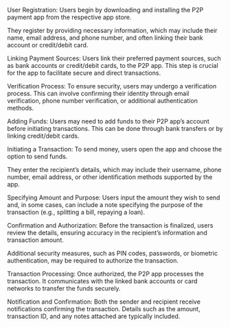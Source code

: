 User Registration:
Users begin by downloading and installing the P2P payment app from the respective app store.

They register by providing necessary information, which may include their name, email address, and phone number, and often linking their bank account or credit/debit card.

Linking Payment Sources:
Users link their preferred payment sources, such as bank accounts or credit/debit cards, to the P2P app. This step is crucial for the app to facilitate secure and direct transactions.

Verification Process:
To ensure security, users may undergo a verification process. This can involve confirming their identity through email verification, phone number verification, or additional authentication methods.

Adding Funds:
Users may need to add funds to their P2P app’s account before initiating transactions. This can be done through bank transfers or by linking credit/debit cards.

Initiating a Transaction:
To send money, users open the app and choose the option to send funds.

They enter the recipient’s details, which may include their username, phone number, email address, or other identification methods supported by the app.

Specifying Amount and Purpose:
Users input the amount they wish to send and, in some cases, can include a note specifying the purpose of the transaction (e.g., splitting a bill, repaying a loan).

Confirmation and Authorization:
Before the transaction is finalized, users review the details, ensuring accuracy in the recipient’s information and transaction amount.

Additional security measures, such as PIN codes, passwords, or biometric authentication, may be required to authorize the transaction.

Transaction Processing:
Once authorized, the P2P app processes the transaction. It communicates with the linked bank accounts or card networks to transfer the funds securely.

Notification and Confirmation:
Both the sender and recipient receive notifications confirming the transaction. Details such as the amount, transaction ID, and any notes attached are typically included.
